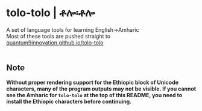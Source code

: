# tolo-tolo | ቶሎ፡ቶሎ
A set of language tools for learning English→Amharic <br>
Most of these tools are pushed straight to [quantum9innovation.github.io/tolo-tolo](https://quantum9innovation.github.io/tolo-tolo)
<br><br>
## Note
**Without proper rendering support for the Ethiopic block of Unicode characters, many of the program outputs may not be visible. If you cannot see the Amharic for `tolo-tolo` at the top of this README, you need to install the Ethiopic characters before continuing.**
